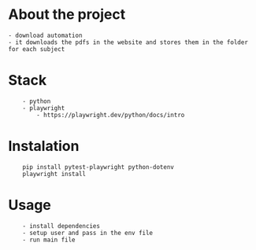 # About the project 
```bach
- download automation
- it downloads the pdfs in the website and stores them in the folder for each subject 
```
# Stack
```bach
    - python
    - playwright
        - https://playwright.dev/python/docs/intro
```

# Instalation

```bach
    pip install pytest-playwright python-dotenv
    playwright install
```

# Usage
```bach
    - install dependencies
    - setup user and pass in the env file
    - run main file
```

